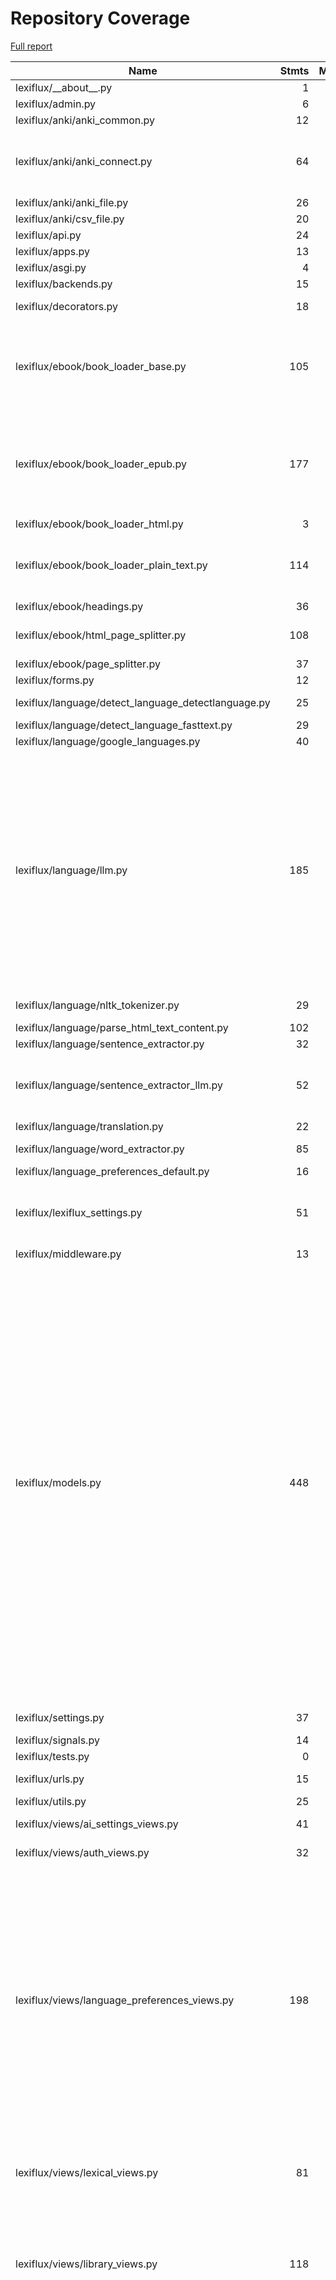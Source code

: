 # Repository Coverage

[Full report](https://htmlpreview.github.io/?https://github.com/andgineer/lexiflux/blob/python-coverage-comment-action-data/htmlcov/index.html)

| Name                                                  |    Stmts |     Miss |   Cover |   Missing |
|------------------------------------------------------ | -------: | -------: | ------: | --------: |
| lexiflux/\_\_about\_\_.py                             |        1 |        0 |    100% |           |
| lexiflux/admin.py                                     |        6 |        0 |    100% |           |
| lexiflux/anki/anki\_common.py                         |       12 |        0 |    100% |           |
| lexiflux/anki/anki\_connect.py                        |       64 |       20 |     69% |44-46, 84-96, 98, 102-107 |
| lexiflux/anki/anki\_file.py                           |       26 |        0 |    100% |           |
| lexiflux/anki/csv\_file.py                            |       20 |        0 |    100% |           |
| lexiflux/api.py                                       |       24 |        3 |     88% |     37-39 |
| lexiflux/apps.py                                      |       13 |        0 |    100% |           |
| lexiflux/asgi.py                                      |        4 |        4 |      0% |      9-15 |
| lexiflux/backends.py                                  |       15 |        2 |     87% |     27-28 |
| lexiflux/decorators.py                                |       18 |        4 |     78% | 15, 26-28 |
| lexiflux/ebook/book\_loader\_base.py                  |      105 |        9 |     91% |58, 77, 84-85, 109-110, 146, 153, 194 |
| lexiflux/ebook/book\_loader\_epub.py                  |      177 |       10 |     94% |54, 129-133, 235, 238-240, 326-328 |
| lexiflux/ebook/book\_loader\_html.py                  |        3 |        0 |    100% |           |
| lexiflux/ebook/book\_loader\_plain\_text.py           |      114 |        9 |     92% |48-49, 104-108, 130, 177 |
| lexiflux/ebook/headings.py                            |       36 |        0 |    100% |           |
| lexiflux/ebook/html\_page\_splitter.py                |      108 |        5 |     95% |18-19, 23-24, 58 |
| lexiflux/ebook/page\_splitter.py                      |       37 |        5 |     86% |     23-29 |
| lexiflux/forms.py                                     |       12 |        0 |    100% |           |
| lexiflux/language/detect\_language\_detectlanguage.py |       25 |        4 |     84% |29-31, 33-37 |
| lexiflux/language/detect\_language\_fasttext.py       |       29 |        1 |     97% |        34 |
| lexiflux/language/google\_languages.py                |       40 |        1 |     98% |        78 |
| lexiflux/language/llm.py                              |      185 |       86 |     54% |44-47, 61-64, 69-74, 79-81, 86-88, 101-106, 113, 137, 192-197, 209-228, 264-277, 369-378, 385-436 |
| lexiflux/language/nltk\_tokenizer.py                  |       29 |        5 |     83% |25, 37-39, 55 |
| lexiflux/language/parse\_html\_text\_content.py       |      102 |        1 |     99% |       158 |
| lexiflux/language/sentence\_extractor.py              |       32 |        2 |     94% |    61, 77 |
| lexiflux/language/sentence\_extractor\_llm.py         |       52 |       39 |     25% |17, 48-92, 97-128, 133-169 |
| lexiflux/language/translation.py                      |       22 |        1 |     95% |        32 |
| lexiflux/language/word\_extractor.py                  |       85 |        8 |     91% |42-49, 53, 66 |
| lexiflux/language\_preferences\_default.py            |       16 |        2 |     88% |     46-47 |
| lexiflux/lexiflux\_settings.py                        |       51 |       14 |     73% |23-30, 35-39, 60-66, 88-89, 104 |
| lexiflux/middleware.py                                |       13 |        2 |     85% |     21-25 |
| lexiflux/models.py                                    |      448 |       42 |     91% |103, 135, 166, 182-183, 245, 251, 262, 284, 318-321, 336, 387, 426, 428, 437-442, 496-498, 501, 508, 532, 534-535, 537-538, 541, 585, 699, 709, 733, 811, 822, 848, 885 |
| lexiflux/settings.py                                  |       37 |        4 |     89% |   192-196 |
| lexiflux/signals.py                                   |       14 |       14 |      0% |      3-24 |
| lexiflux/tests.py                                     |        0 |        0 |    100% |           |
| lexiflux/urls.py                                      |       15 |        2 |     87% |   105-107 |
| lexiflux/utils.py                                     |       25 |       11 |     56% |     29-40 |
| lexiflux/views/ai\_settings\_views.py                 |       41 |        4 |     90% |69-70, 73, 80 |
| lexiflux/views/auth\_views.py                         |       32 |        3 |     91% | 43, 49-50 |
| lexiflux/views/language\_preferences\_views.py        |      198 |       37 |     81% |143-145, 168-169, 181, 247, 256-259, 270-279, 291, 309-314, 327, 335, 340, 348-352, 363, 372-376 |
| lexiflux/views/lexical\_views.py                      |       81 |       25 |     69% |48, 65, 84-117, 144, 178-200 |
| lexiflux/views/library\_views.py                      |      118 |       10 |     92% |61-62, 106-110, 187-188, 204-205, 217 |
| lexiflux/views/reader\_views.py                       |      275 |       37 |     87% |69-71, 117, 137, 208, 212, 217-219, 264, 289, 293, 308, 312, 325, 329, 341, 345, 373, 397, 401, 435-438, 443, 497, 506, 512-519 |
| lexiflux/views/words\_export.py                       |      143 |       28 |     80% |66-71, 106-111, 146, 170-178, 191, 240, 271, 294-300 |
| lexiflux/wsgi.py                                      |        4 |        4 |      0% |      9-15 |
|                                             **TOTAL** | **2907** |  **458** | **84%** |           |


## Setup coverage badge

Below are examples of the badges you can use in your main branch `README` file.

### Direct image

[![Coverage badge](https://raw.githubusercontent.com/andgineer/lexiflux/python-coverage-comment-action-data/badge.svg)](https://htmlpreview.github.io/?https://github.com/andgineer/lexiflux/blob/python-coverage-comment-action-data/htmlcov/index.html)

This is the one to use if your repository is private or if you don't want to customize anything.

### [Shields.io](https://shields.io) Json Endpoint

[![Coverage badge](https://img.shields.io/endpoint?url=https://raw.githubusercontent.com/andgineer/lexiflux/python-coverage-comment-action-data/endpoint.json)](https://htmlpreview.github.io/?https://github.com/andgineer/lexiflux/blob/python-coverage-comment-action-data/htmlcov/index.html)

Using this one will allow you to [customize](https://shields.io/endpoint) the look of your badge.
It won't work with private repositories. It won't be refreshed more than once per five minutes.

### [Shields.io](https://shields.io) Dynamic Badge

[![Coverage badge](https://img.shields.io/badge/dynamic/json?color=brightgreen&label=coverage&query=%24.message&url=https%3A%2F%2Fraw.githubusercontent.com%2Fandgineer%2Flexiflux%2Fpython-coverage-comment-action-data%2Fendpoint.json)](https://htmlpreview.github.io/?https://github.com/andgineer/lexiflux/blob/python-coverage-comment-action-data/htmlcov/index.html)

This one will always be the same color. It won't work for private repos. I'm not even sure why we included it.

## What is that?

This branch is part of the
[python-coverage-comment-action](https://github.com/marketplace/actions/python-coverage-comment)
GitHub Action. All the files in this branch are automatically generated and may be
overwritten at any moment.